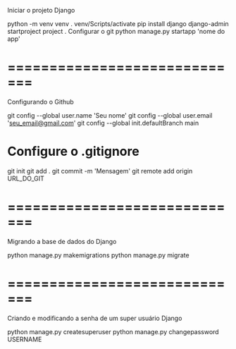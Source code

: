 Iniciar o projeto Django

python -m venv venv
. venv/Scripts/activate
pip install django
django-admin startproject project .
Configurar o git
python manage.py startapp 'nome do app'

# ============================= #

Configurando o Github

git config --global user.name 'Seu nome'
git config --global user.email 'seu_email@gmail.com'
git config --global init.defaultBranch main
# Configure o .gitignore
git init
git add .
git commit -m 'Mensagem'
git remote add origin URL_DO_GIT

# ============================= #

Migrando a base de dados do Django

python manage.py makemigrations
python manage.py migrate

# ============================= #

Criando e modificando a senha de um super usuário Django

python manage.py createsuperuser
python manage.py changepassword USERNAME